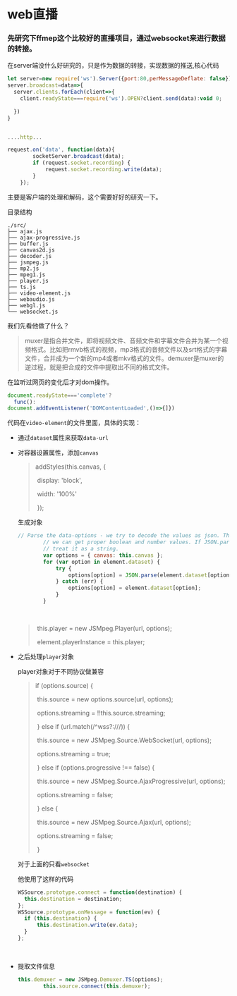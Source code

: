 # web直播

###  先研究下ffmep这个比较好的直播项目，通过websocket来进行数据的转接。

在server端没什么好研究的，只是作为数据的转接，实现数据的推送,核心代码

```javascript
let server=new require('ws').Server({port:80,perMessageDeflate: false});
server.broadcast=data=>{
  server.clients.forEach(client=>{
    client.readyState===require('ws').OPEN?client.send(data):void 0;
    
  })
}


....http...

request.on('data', function(data){
		socketServer.broadcast(data);
		if (request.socket.recording) {
			request.socket.recording.write(data);
		}
	});
```



主要是客户端的处理和解码，这个需要好好的研究一下。

目录结构

```tree
./src/
├── ajax.js
├── ajax-progressive.js
├── buffer.js
├── canvas2d.js
├── decoder.js
├── jsmpeg.js
├── mp2.js
├── mpeg1.js
├── player.js
├── ts.js
├── video-element.js
├── webaudio.js
├── webgl.js
└── websocket.js
```



我们先看他做了什么？

> muxer是指合并文件，即将视频文件、音频文件和字幕文件合并为某一个视频格式。比如把rmvb格式的视频，mp3格式的音频文件以及srt格式的字幕文件，合并成为一个新的mp4或者mkv格式的文件。demuxer是muxer的逆过程，就是把合成的文件中提取出不同的格式文件。

在监听过网页的变化后才对dom操作。

```javascript
document.readyState==='complete'?
  func():
document.addEventListener('DOMContentLoaded',()=>{]})
```

代码在`video-element`的文件里面，具体的实现：

* 通过`dataset`属性来获取`data-url`

* 对容器设置属性，添加`canvas`

  >  addStyles(this.canvas, {
  >
  > ​            display: 'block',
  >
  > ​            width: '100%'
  >
  > ​        });

  生成对象

  ```javascript
  // Parse the data-options - we try to decode the values as json. This way
          // we can get proper boolean and number values. If JSON.parse() fails,
          // treat it as a string.
          var options = { canvas: this.canvas };
          for (var option in element.dataset) {
              try {
                  options[option] = JSON.parse(element.dataset[option]);
              } catch (err) {
                  options[option] = element.dataset[option];
              }
          }
  ```

  ​

  > ​        this.player = new JSMpeg.Player(url, options);
  >
  > ​        element.playerInstance = this.player;

* 之后处理`player`对象

  player对象对于不同协议做兼容

   > if (options.source) {
   >
   >​            this.source = new options.source(url, options);
   >
   >​            options.streaming = !!this.source.streaming;
   >
   >​        } else if (url.match(/^wss?:\/\//)) {
   >
   >​            this.source = new JSMpeg.Source.WebSocket(url, options);
   >
   >​            options.streaming = true;
   >
   >​        } else if (options.progressive !== false) {
   >
   >​            this.source = new JSMpeg.Source.AjaxProgressive(url, options);
   >
   >​            options.streaming = false;
   >
   >​        } else {
   >
   >​            this.source = new JSMpeg.Source.Ajax(url, options);
   >
   >​            options.streaming = false;
   >
   >​        }

  对于上面的只看`websocket`

  他使用了这样的代码

  ```javascript
  WSSource.prototype.connect = function(destination) {
  	this.destination = destination;
  };
  WSSource.prototype.onMessage = function(ev) {
  	if (this.destination) {
  		this.destination.write(ev.data);
  	}
  };
  ```

  ​

* 提取文件信息

  ```javascript
  this.demuxer = new JSMpeg.Demuxer.TS(options);
          this.source.connect(this.demuxer);
  ```

  ​